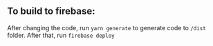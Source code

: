 ## To build to firebase:

After changing the code, run `yarn generate` to generate code to `/dist` folder.
After that, run `firebase deploy`
